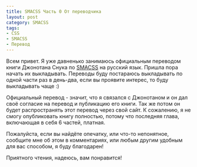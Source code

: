 ```yaml
---
title: SMACSS Часть 0 От переводчика
layout: post
category: SMACSS
tags:
- CSS
- SMACSS
- Перевод
---
```


Всем привет. Я уже давненько занимаюсь официальным переводом книги Джонотана Снука по [SMACSS](https://smacss.com/) на русский язык.
Пришла пора начать их выкладывать. Переводы буду постараюсь выкладывать по одной части раз в день-два, если вы проявите интерес, то буду выкладывать чаще :)

Официальный перевод - значит, что я связался с Джонотаном и он дал своё согласие на перевод и публикацию его книги. Так же потом он будет распространять этот перевод через свой сайт. К сожалению, я не смогу опубликовать книгу полностью, потому что последняя глава, включающая в себя 6 частей, платная.

Пожалуйста, если вы найдёте опечатку, или что-то непонятное, сообщите мне об этом в комментариях, или любым другим удобным для вас способом, я буду благодарен!

Приятного чтения, надеюсь, вам понравится!